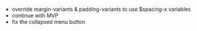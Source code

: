 * override margin-variants & padding-variants to use $spacing-x variables
* continue with MVP
* fix the collapsed menu button
